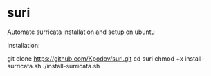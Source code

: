 # suri
Automate surricata installation and setup on ubuntu

Installation:

git clone https://github.com/Kpodov/suri.git
cd suri
chmod +x install-surricata.sh
./install-surricata.sh
